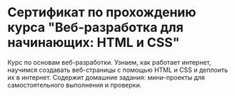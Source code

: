 #  Сертификат по прохождению курса "Веб-разработка для начинающих: HTML и CSS"

Курс по основам веб-разработки. Узнаем, как работает интернет, научимся создавать веб-страницы с помощью HTML и CSS и деплоить их в интернет. Содержит домашние задания: мини-проекты для самостоятельного выполнения и проверки.
